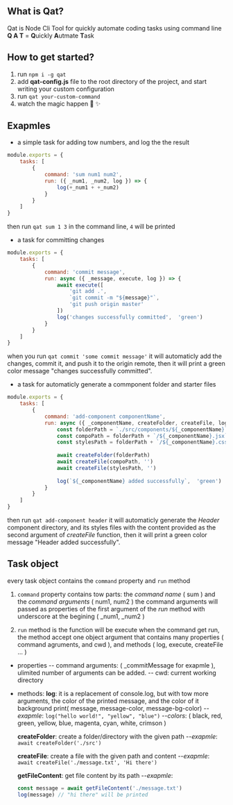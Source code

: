 ## What is Qat?
Qat is Node Cli Tool for quickly automate coding tasks using command line
**Q A T** = **Q**uickly **A**utmate **T**ask

## How to get started?

 1. run `npm i -g qat`
 2. add **qat-config.js** file to the root directory of the project, and start writing your custom configuration
 3. run `qat your-custom-command`
 4. watch the magic happen :clap: :sparkles:

## Exapmles

 - a simple task for adding tow numbers, and log the the result

```javascript
module.exports = {
	tasks: [
		{
			command: 'sum num1 num2',
			run: ({ _num1, _num2, log }) => {
				log(+_num1 + +_num2)
			}
		}
	]
}
```
then run `qat sum 1 3` in the command line, `4` will be printed



 - a task for committing changes
```javascript
module.exports = {
	tasks: [
		{
			command: 'commit message',
			run: async ({ _message, execute, log }) => {
				await execute([
					'git add .',
					`git commit -m "${message}"`,
					'git push origin master'
				])
				log('changes successfully committed',  'green')
			}
		}
	]
}
```
when you run `qat commit 'some commit message'` it will automaticly add the changes, commit it, and push it to the origin remote, then it will print a green color message  "changes successfully committed".



 - a task for automaticly generate a commponent folder and starter files
```javascript
module.exports = {
	tasks: [
		{
			command: 'add-component componentName',
			run: async ({ _componentName, createFolder, createFile, log }) => {
				const folderPath = `./src/components/${_componentName}`
				const compoPath = folderPath + `/${_componentName}.jsx`
				const stylesPath = folderPath + `/${_componentName}.css`
				
				await createFolder(folderPath)
				await createFile(compoPath, '')
				await createFile(stylesPath, '')
				
				log(`${_componentName} added successfully`,  'green')
			}
		}
	]
}
```
then run `qat add-component header` 
it will automaticly generate the *Header* component directory, and its styles files with the content provided as the second argument of *createFile* function,  then it will print a green color message  "Header added successfully".

## Task object
every task object contains the `command` property and `run` method
 1. `command` property contains tow parts: the *command name* ( sum ) and the *command arguments* ( num1, num2 )
the command arguments will passed as properties of the first argument of the *run* method with underscore at the begining ( _num1, _num2 )

 2. `run` method is the function will be execute when the command get run, the method accept one object argument that contains many properties ( command agruments, and cwd ), and methods ( log, execute, createFile ... )

 

 - properties
-- command arguments: ( _commitMessage for exapmle ), ulimited number of arguments can be added.
-- cwd: current working directory

- methods:
	**log**: it is a replacement of console.log, but with tow more arguments, the color of the printed message, and the color of it background
print( message, message-color, message-bg-color)
	--*exapmle*: `log("hello world!", "yellow", "blue")`
	--*colors*: ( black, red, green, yellow, blue, magenta, cyan, white, crimson )

	**createFolder**: create a folder/directory with the given path
	--*exapmle*: `await createFolder('./src')`
	
	**createFile**: create a file with the given path and content
	--*exapmle*: `await createFile('./message.txt', 'Hi there')`
	
	**getFileContent**: get file content by its path
	--*exapmle*: 
	```javascript 
	const message = await getFileContent('./message.txt')
	log(message) // "hi there" will be printed
	```
